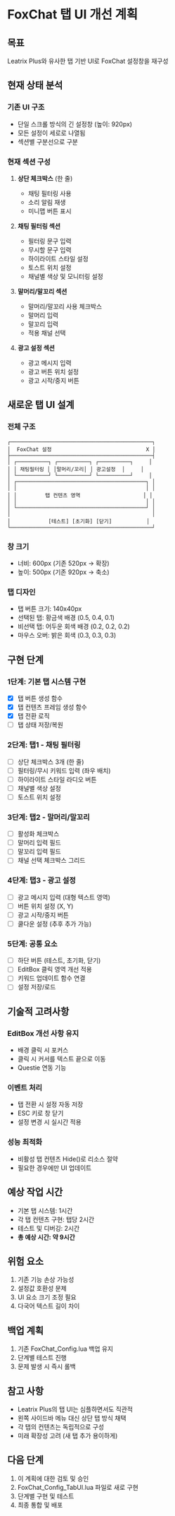 # FoxChat 탭 UI 개선 계획

## 목표
Leatrix Plus와 유사한 탭 기반 UI로 FoxChat 설정창을 재구성

## 현재 상태 분석

### 기존 UI 구조
- 단일 스크롤 방식의 긴 설정창 (높이: 920px)
- 모든 설정이 세로로 나열됨
- 섹션별 구분선으로 구분

### 현재 섹션 구성
1. **상단 체크박스** (한 줄)
   - 채팅 필터링 사용
   - 소리 알림 재생
   - 미니맵 버튼 표시

2. **채팅 필터링 섹션**
   - 필터링 문구 입력
   - 무시할 문구 입력
   - 하이라이트 스타일 설정
   - 토스트 위치 설정
   - 채널별 색상 및 모니터링 설정

3. **말머리/말꼬리 섹션**
   - 말머리/말꼬리 사용 체크박스
   - 말머리 입력
   - 말꼬리 입력
   - 적용 채널 선택

4. **광고 설정 섹션**
   - 광고 메시지 입력
   - 광고 버튼 위치 설정
   - 광고 시작/중지 버튼

## 새로운 탭 UI 설계

### 전체 구조
```
┌─────────────────────────────────────────────┐
│  FoxChat 설정                              X │
├─────────────────────────────────────────────┤
│ ┌──────────┐ ┌──────────┐ ┌──────────┐     │
│ │ 채팅필터링 │ │말머리/꼬리│ │ 광고설정  │     │
│ └──────────┘ └──────────┘ └──────────┘     │
│ ┌─────────────────────────────────────────┐ │
│ │                                         │ │
│ │         탭 컨텐츠 영역                    │ │
│ │                                         │ │
│ └─────────────────────────────────────────┘ │
│                                             │
│            [테스트] [초기화] [닫기]           │
└─────────────────────────────────────────────┘
```

### 창 크기
- 너비: 600px (기존 520px → 확장)
- 높이: 500px (기존 920px → 축소)

### 탭 디자인
- 탭 버튼 크기: 140x40px
- 선택된 탭: 황금색 배경 (0.5, 0.4, 0.1)
- 비선택 탭: 어두운 회색 배경 (0.2, 0.2, 0.2)
- 마우스 오버: 밝은 회색 (0.3, 0.3, 0.3)

## 구현 단계

### 1단계: 기본 탭 시스템 구현
- [x] 탭 버튼 생성 함수
- [x] 탭 컨텐츠 프레임 생성 함수
- [x] 탭 전환 로직
- [ ] 탭 상태 저장/복원

### 2단계: 탭1 - 채팅 필터링
- [ ] 상단 체크박스 3개 (한 줄)
- [ ] 필터링/무시 키워드 입력 (좌우 배치)
- [ ] 하이라이트 스타일 라디오 버튼
- [ ] 채널별 색상 설정
- [ ] 토스트 위치 설정

### 3단계: 탭2 - 말머리/말꼬리
- [ ] 활성화 체크박스
- [ ] 말머리 입력 필드
- [ ] 말꼬리 입력 필드
- [ ] 채널 선택 체크박스 그리드

### 4단계: 탭3 - 광고 설정
- [ ] 광고 메시지 입력 (대형 텍스트 영역)
- [ ] 버튼 위치 설정 (X, Y)
- [ ] 광고 시작/중지 버튼
- [ ] 쿨다운 설정 (추후 추가 가능)

### 5단계: 공통 요소
- [ ] 하단 버튼 (테스트, 초기화, 닫기)
- [ ] EditBox 클릭 영역 개선 적용
- [ ] 키워드 업데이트 함수 연결
- [ ] 설정 저장/로드

## 기술적 고려사항

### EditBox 개선 사항 유지
- 배경 클릭 시 포커스
- 클릭 시 커서를 텍스트 끝으로 이동
- Questie 연동 기능

### 이벤트 처리
- 탭 전환 시 설정 자동 저장
- ESC 키로 창 닫기
- 설정 변경 시 실시간 적용

### 성능 최적화
- 비활성 탭 컨텐츠 Hide()로 리소스 절약
- 필요한 경우에만 UI 업데이트

## 예상 작업 시간
- 기본 탭 시스템: 1시간
- 각 탭 컨텐츠 구현: 탭당 2시간
- 테스트 및 디버깅: 2시간
- **총 예상 시간: 약 9시간**

## 위험 요소
1. 기존 기능 손상 가능성
2. 설정값 호환성 문제
3. UI 요소 크기 조정 필요
4. 다국어 텍스트 길이 차이

## 백업 계획
1. 기존 FoxChat_Config.lua 백업 유지
2. 단계별 테스트 진행
3. 문제 발생 시 즉시 롤백

## 참고 사항
- Leatrix Plus의 탭 UI는 심플하면서도 직관적
- 왼쪽 사이드바 메뉴 대신 상단 탭 방식 채택
- 각 탭의 컨텐츠는 독립적으로 구성
- 미래 확장성 고려 (새 탭 추가 용이하게)

## 다음 단계
1. 이 계획에 대한 검토 및 승인
2. FoxChat_Config_TabUI.lua 파일로 새로 구현
3. 단계별 구현 및 테스트
4. 최종 통합 및 배포